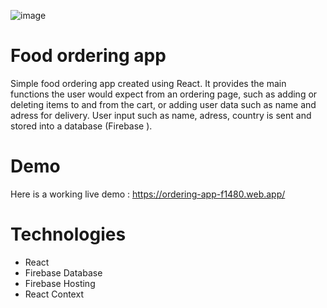 ![image](https://github.com/IuliaBaican/ordering-app/assets/141867983/d941decf-e4e9-45d6-bba8-b71b1b89cf2c)


# Food ordering app
Simple food ordering app created using React. It provides the main functions the user would expect from an ordering page, such as adding or deleting items to and from the cart, or adding user data such as name and adress for delivery.
User input such as name, adress, country is sent and stored into a database (Firebase ).


# Demo
Here is a working live demo : https://ordering-app-f1480.web.app/ 


# Technologies
 - React
 - Firebase Database
 - Firebase Hosting
 - React Context
